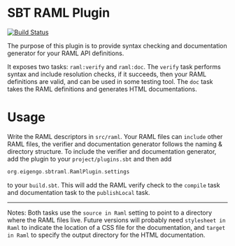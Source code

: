 SBT RAML Plugin
===============

[![Build Status](https://travis-ci.org/eigengo/sbt-raml-plugin.png?branch=master)](https://travis-ci.org/eigengo/sbt-raml-plugin)

The purpose of this plugin is to provide syntax checking and documentation generator for your RAML API definitions.

It exposes two tasks: ``raml:verify`` and ``raml:doc``. The ``verify`` task performs syntax and include resolution checks,
if it succeeds, then your RAML definitions are valid, and can be used in some testing tool. The ``doc`` task takes the
RAML definitions and generates HTML documentations.

Usage
=====

Write the RAML descriptors in ``src/raml``. Your RAML files can ``include`` other RAML files, the verifier and documentation generator follows the naming & directory structure. To include the verifier and documentation generator, add the plugin to your ``project/plugins.sbt`` and then add

```scala
org.eigengo.sbtraml.RamlPlugin.settings
```

to your ``build.sbt``. This will add the RAML verify check to the ``compile`` task and documentation task to the
``publishLocal`` task.

---

Notes:
Both tasks use the ``source in Raml`` setting to point to a directory where the RAML files live. Future versions will
probably need ``stylesheet in Raml`` to indicate the location of a CSS file for the documentation, and ``target in Raml``
to specify the output directory for the HTML documentation.
